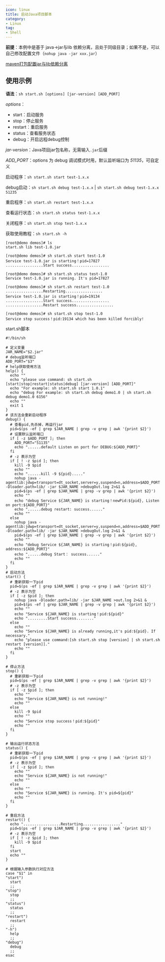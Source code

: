 ```yaml
---
icon: linux
title: 启动Java项目脚本
category: 
- Linux
tag:
- Shell
---
```


<!-- more -->

**前提**：本例中是基于 java->jar与lib 依赖分离，且处于同级目录；如果不是，可以自己修改配置文件（`nohup java -jar xxx.jar`）

[maven打包配置jar与lib依赖分离](https://blog.csdn.net/qq_42476834/article/details/112507565)

## 使用示例

**语法**：`sh start.sh [options] [jar-version] [ADD_PORT]`

*options*：
- start：启动服务
- stop：停止服务
- restart：重启服务
- status：查看服务状态
- debug：开启远程debug控制

*jar-version*：Java项目jar包名称，无需输入`.jar`后缀

*ADD_PORT*：options 为 debug 调试模式时用，默认监听端口为 *51135*，可自定义


启动程序：`sh start.sh start test-1.x.x`

debug启动：`sh start.sh debug test-1.x.x` |
 `sh start.sh debug test-1.x.x 51235`

重启程序：`sh start.sh restart test-1.x.x`

查看运行状态：`sh start.sh status test-1.x.x`

关闭程序：`sh start.sh stop test-1.x.x`

获取使用教程：`sh start.sh -h`

```shell
[root@demo demos]# ls
start.sh lib test-1.0.jar

[root@demo demos]# sh start.sh start test-1.0
Service test-1.0.jar is starting！pid=17827
.................Start success.................

[root@demo demos]# sh start.sh status test-1.0
Service test-1.0.jar is running. It's pid=17827

[root@demo demos]# sh start.sh restart test-1.0
.................Restarting.................
Service test-1.0.jar is starting！pid=19134
.................Start success.................
.................Restart success.................

[root@demo demos]# sh start.sh stop test-1.0
Service stop success！pid:19134 which has been killed forcibly!
```

start.sh脚本

```shell
#!/bin/sh

# 定义变量
JAR_NAME="$2.jar"
# debug监听端口
ADD_PORT="$3"
# help获取使用方法
help() {
  echo ""
  echo "please use command: sh start.sh [start|stop|restart|status|debug] [jar-version] [ADD_PORT]"
  echo "For example: sh start.sh start 1.0.1"
  echo "debug For example: sh start.sh debug demo1.0 | sh start.sh debug demo1.0 6156"
  echo ""
  exit 1
}
# 该方法会重新启动程序
debug() {
  # 查看pid,先杀掉，再运行jar
  pid=$(ps -ef | grep $JAR_NAME | grep -v grep | awk '{print $2}')
  # 设置默认监听端口
  if [ -z $ADD_PORT ]; then
    ADD_PORT="51135"
    echo "......default Listen on port for DEBUG:${ADD_PORT}"
  fi
  # -z 表示为空
  if [ ! -z $pid ]; then
    kill -9 $pid
    echo ""
    echo "......kill -9 ${pid}....."
    nohup java -agentlib:jdwp=transport=dt_socket,server=y,suspend=n,address=$ADD_PORT -Dloader.path=lib/ -jar $JAR_NAME >debugOut.log 2>&1 &
    pid=$(ps -ef | grep $JAR_NAME | grep -v grep | awk '{print $2}')
    echo ""
    echo "debug Service ${JAR_NAME} is starting！newPid:${pid}, Listen on port:${ADD_PORT}"
    echo "......debug restart: success......"
    echo ""
  else 
    nohup java -agentlib:jdwp=transport=dt_socket,server=y,suspend=n,address=$ADD_PORT -Dloader.path=lib/ -jar $JAR_NAME >debugOut.log 2>&1 &
    pid=$(ps -ef | grep $JAR_NAME | grep -v grep | awk '{print $2}')
    echo ""
    echo "debug Service ${JAR_NAME} is starting！pid:${pid}, address:${ADD_PORT}"
    echo "......debug Start： success......"
    echo ""
  fi
}
# 启动方法
start() {
  # 重新获取一下pid
  pid=$(ps -ef | grep $JAR_NAME | grep -v grep | awk '{print $2}')
  # -z 表示为空
  if [ -z $pid ]; then
    nohup java -Dloader.path=lib/ -jar $JAR_NAME >out.log 2>&1 &
    pid=$(ps -ef | grep $JAR_NAME | grep -v grep | awk '{print $2}')
    echo ""
    echo "Service ${JAR_NAME} is starting！pid:${pid}"
    echo ".........Start success........"
  else
    echo ""
    echo "Service ${JAR_NAME} is already running,it's pid:${pid}. If necessary."
    echo "please use command:[sh start.sh stop [version] | sh start.sh restart [version]]."
    echo ""
  fi
}

# 停止方法
stop() {
  # 重新获取一下pid
  pid=$(ps -ef | grep $JAR_NAME | grep -v grep | awk '{print $2}')
  # -z 表示为空
  if [ -z $pid ]; then
    echo ""
    echo "Service ${JAR_NAME} is not running!"
    echo ""
  else
    kill -9 $pid
    echo ""
    echo "Service stop success！pid:${pid}"
    echo ""
  fi
}

# 输出运行状态方法
status() {
  # 重新获取一下pid
  pid=$(ps -ef | grep $JAR_NAME | grep -v grep | awk '{print $2}')
  # -z 表示为空
  if [ -z $pid ]; then
    echo ""
    echo "Service ${JAR_NAME} is not running!"
    echo ""
  else
    echo ""
    echo "Service ${JAR_NAME} is running. It's pid=${pid}"
    echo ""
  fi
}

# 重启方法
restart() {
  echo ".................Restarting................."
  pid=$(ps -ef | grep $JAR_NAME | grep -v grep | awk '{print $2}')
  # -z 表示为空
  if [ ! -z $pid ]; then
    kill -9 $pid
  fi
  start
  echo ""
}

# 根据输入参数执行对应方法
case "$1" in
"start")
  start
  ;;
"stop")
  stop
  ;;
"status")
  status
  ;;
"restart")
  restart
  ;;
"-h")
  help
  ;;
"debug")
  debug
  ;;
esac

```

